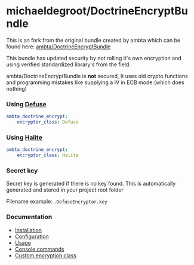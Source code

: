 # michaeldegroot/DoctrineEncryptBundle

This is an fork from the original bundle created by ambta which can be found here:
[ambta/DoctrineEncryptBundle](https://github.com/ambta/DoctrineEncryptBundle)

This bundle has updated security by not rolling it's own encryption and using verified standardized library's from the field.

ambta/DoctrineEncryptBundle is **not** secured, It uses old crypto functions and programming mistakes like supplying a IV in ECB mode (which does nothing)

### Using [Defuse](https://github.com/defuse/php-encryption)

```yml
ambta_doctrine_encrypt:
    encryptor_class: Defuse
```

### Using [Halite](https://github.com/paragonie/halite)

```yml
ambta_doctrine_encrypt:
    encryptor_class: Halite
```

### Secret key

Secret key is generated if there is no key found. This is automatically generated and stored in your project root folder

Filename example: `.DefuseEncryptor.key`

### Documentation

* [Installation](https://github.com/michaeldegroot/DoctrineEncryptBundle/blob/master/Resources/doc/installation.md)
* [Configuration](https://github.com/michaeldegroot/DoctrineEncryptBundle/blob/master/Resources/doc/configuration.md)
* [Usage](https://github.com/michaeldegroot/DoctrineEncryptBundle/blob/master/Resources/doc/usage.md)
* [Console commands](https://github.com/michaeldegroot/DoctrineEncryptBundle/blob/master/Resources/doc/commands.md)
* [Custom encryption class](https://github.com/michaeldegroot/DoctrineEncryptBundle/blob/master/Resources/doc/custom_encryptor.md)
